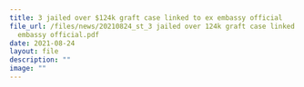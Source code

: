 ```yaml
---
title: 3 jailed over $124k graft case linked to ex embassy official
file_url: /files/news/20210824_st_3 jailed over 124k graft case linked to ex
  embassy official.pdf
date: 2021-08-24
layout: file
description: ""
image: ""
---
```


